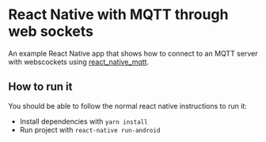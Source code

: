 # React Native with MQTT through web sockets
An example React Native app that shows how to connect to an MQTT server with webscockets using [react_native_mqtt](https://github.com/Introvertuous/react_native_mqtt).

## How to run it
You should be able to follow the normal react native instructions to run it:
- Install dependencies with `yarn install`
- Run project with `react-native run-android`